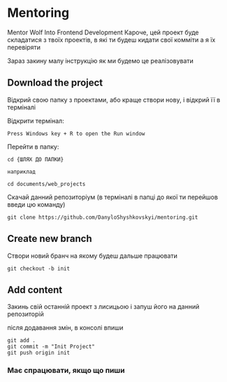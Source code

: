 # Mentoring
Mentor Wolf Into Frontend Development
Кароче, цей проект буде складатися з твоїх проектів, в які ти будеш кидати свої комміти а я їх перевіряти

Зараз закину малу інструкцію як ми будемо це реалізовувати

## Download the project

Відкрий свою папку з проектами, або краще створи нову, і відкрий її в терміналі

Відкрити термінал:
````
Press Windows key + R to open the Run window
````

Перейти в папку:
````
cd {ШЛЯХ ДО ПАПКИ}

наприклад

cd documents/web_projects
````

Скачай данний репозиторіум
(в терміналі в папці до якої ти перейшов введи цю команду)
````
git clone https://github.com/DanyloShyshkovskyi/mentoring.git
````

## Create new branch

Створи новий бранч на якому будеш дальше працювати

````
git checkout -b init
````

## Add content

Закинь свій останній проект з лисицьою і запуш його на данний репозиторій

після додавання змін, в консолі впиши

````
git add .
git commit -m "Init Project"
git push origin init
````

### Мaє спрацювати, якщо що пиши





